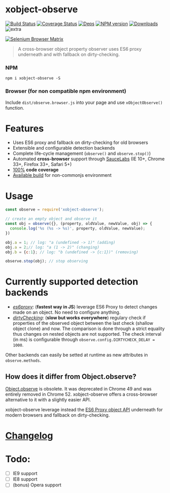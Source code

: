 # xobject-observe

[![Build Status](https://img.shields.io/circleci/project/FGRibreau/xobject-observe.svg)](https://circleci.com/gh/FGRibreau/xobject-observe/) [![Coverage Status](https://img.shields.io/coveralls/FGRibreau/xobject-observe/master.svg)](https://coveralls.io/github/FGRibreau/xobject-observe?branch=master) [![Deps](	https://img.shields.io/david/FGRibreau/xobject-observe.svg)](https://david-dm.org/FGRibreau/xobject-observe) [![NPM version](https://img.shields.io/npm/v/xobject-observe.svg)](http://badge.fury.io/js/xobject-observe) [![Downloads](http://img.shields.io/npm/dm/xobject-observe.svg)](https://www.npmjs.com/package/xobject-observe) ![extra](https://img.shields.io/badge/actively%20maintained-yes-ff69b4.svg)


[![Selenium Browser Matrix](https://saucelabs.com/browser-matrix/xobject-observe.svg)](https://saucelabs.com/u/xobject-observe)

> A cross-browser object property observer uses ES6 proxy underneath and with fallback on dirty-checking.


### NPM

```
npm i xobject-observe -S
```

### Browser (for non compatible npm environment)

Include `dist/observe.browser.js` into your page and use `xObjectObserve()` function.

# Features

* Uses ES6 proxy and fallback on dirty-checking for old browsers
* Extensible and configurable detection backends
* Complete life-cycle management (`observe()` and `observe.stop()`)
* Automated **cross-browser** support through [SauceLabs](https://saucelabs.com/u/xobject-observe) (IE 10+, Chrome 33+, Firefox 33+, Safari 5+)
* [100%](https://coveralls.io/github/FGRibreau/xobject-observe?branch=master) **code coverage**
* [Available build](/dist) for non-commonjs environment

# Usage


```javascript
const observe = require('xobject-observe');

// create an empty object and observe it
const obj = observe({}, (property, oldValue, newValue, obj) => {
  console.log('%s (%s -> %s)', property, oldValue, newValue);
})

obj.a = 1; // log: "a (undefined -> 1)" (adding)
obj.a = 2;// log: "a (1 -> 2)" (changing)
obj.b = {c:1}; // log: "b (undefined -> {c:1})" (removing)

observe.stop(obj); // stop observing
```

# Currently supported detection backends

- *[es6proxy](/methods/es6proxy.js)*: (**fastest way in JS**) leverage ES6 Proxy to detect changes made on an object. No need to configure anything.
- *[dirtyChecking](/methods/dirtyChecking.js)*: (**slow but works everywhere**) regulary check if properties of the observed object between the last check (shallow object clone) and now. The comparison is done through a strict equality thus changes on nested objects are not supported. The check interval (in ms) is configurable through `observe.config.DIRTYCHECK_DELAY = 1000`.

Other backends can easily be setted at runtime as new attributes in `observe.methods`.


## How does it differ from Object.observe?

[Object.observe](https://developer.mozilla.org/en-US/docs/Web/JavaScript/Reference/Global_Objects/Object/observe) is obsolete. It was deprecated in Chrome 49 and was entirely removed in Chrome 52. xobject-observe offers a cross-browser alternative to it with a slightly easier API.

xobject-observe leverage instead the [ES6 Proxy object API](https://developer.mozilla.org/en-US/docs/Web/JavaScript/Reference/Global_Objects/Proxy) underneath for modern browsers and fallback on dirty-checking.

# [Changelog](/CHANGELOG.md)

# Todo:

- [ ] IE9 support
- [ ] IE8 support
- [ ] \(bonus\) Opera support
